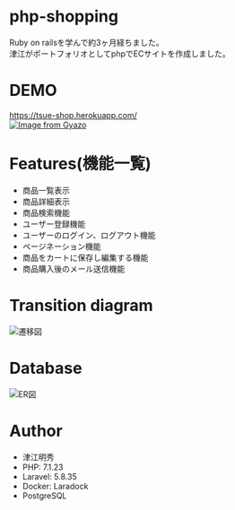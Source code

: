 # php-shopping
Ruby on railsを学んで約3ヶ月経ちました。  
津江がポートフォリオとしてphpでECサイトを作成しました。

# DEMO
https://tsue-shop.herokuapp.com/  
[![Image from Gyazo](https://i.gyazo.com/379ef3278ae7fe627cabd7a1061d028b.gif)](https://gyazo.com/379ef3278ae7fe627cabd7a1061d028b)

# Features(機能一覧)
* 商品一覧表示
* 商品詳細表示
* 商品検索機能
* ユーザー登録機能
* ユーザーのログイン、ログアウト機能
* ページネーション機能
* 商品をカートに保存し編集する機能
* 商品購入後のメール送信機能

# Transition diagram
![遷移図](https://user-images.githubusercontent.com/56462284/70971197-bedc6000-20e3-11ea-859a-9cc349c37701.png)

# Database
![ER図](https://user-images.githubusercontent.com/56462284/71060036-c402e300-21a7-11ea-87ef-52a0aab5bdb0.png)

# Author
* 津江明秀
* PHP: 7.1.23
* Laravel:  5.8.35
* Docker: Laradock
* PostgreSQL
